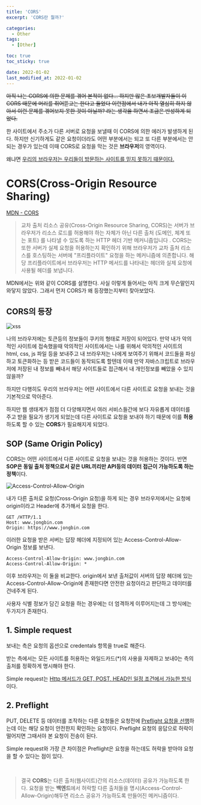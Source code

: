 ```yaml
---
title: 'CORS'
excerpt: 'CORS란 뭘까?'

categories:
  - Other
tags:
  - [Other]

toc: true
toc_sticky: true

date: 2022-01-02
last_modified_at: 2022-01-02
---
```


~~아직 나는 CORS에 의한 문제를 겪어 본적이 없다... 하지만 많은 초보개발자들이 이 CORS 때문에 머리를 쥐어뜯고는 한다고 들었다 이런점에서 내가 아직 열심히 하지 않아서 이런 문제를 겪어보지 못한 것이 아닐까? 라는 생각을 하면서 조금은 반성하게 되었다.~~

한 사이트에서 주소가 다른 서버로 요청을 보낼때 이 CORS에 의한 에러가 발생하게 된다. 하지만 신기하게도 같은 요청이더라도 어떤 부분에서는 되고 또 다른 부분에서는 안되는 경우가 있는데 이때 CORS로 요청을 막는 것은 **브라우저**의 영역이다.

왜냐면 <u>우리의 브라우저는 우리들이 방문하는 사이트를 믿지 못하기 때문이다.</u>

# CORS(Cross-Origin Resource Sharing)

[MDN - CORS](https://developer.mozilla.org/ko/docs/Web/HTTP/CORS)

> 교차 출처 리소스 공유(Cross-Origin Resource Sharing, CORS)는 서버가 브라우저가 리소스 로드를 허용해야 하는 자체가 아닌 다른 출처 (도메인, 체계 또는 포트) 를 나타낼 수 있도록 하는 HTTP 헤더 기반 메커니즘입니다 . CORS는 또한 서버가 실제 요청을 허용하는지 확인하기 위해 브라우저가 교차 출처 리소스를 호스팅하는 서버에 "프리플라이트" 요청을 하는 메커니즘에 의존합니다. 해당 프리플라이트에서 브라우저는 HTTP 메서드를 나타내는 헤더와 실제 요청에 사용될 헤더를 보냅니다.

MDN에서는 위와 같이 CORS를 설명한다. 사실 이렇게 들어서는 아직 크게 무슨말인지 와닿지 않았다. 그래서 먼저 CORS가 왜 등장했는지부터 찾아보았다.

## CORS의 등장

![xss](../../imgs/xss.png)

나의 브라우저에는 토큰등의 정보들이 쿠키의 형태로 저장이 되어있다. 만약 내가 악의적인 사이트에 접속했을때 악의적인 사이트에서는 나를 위해서 악의적인 사이트의 html, css, js 파일 등을 보내주고 내 브라우저는 나에게 보여주기 위해서 코드들을 파싱하고 토큰화하는 등 받은 코드들이 동작되도록 할텐데 이때 만약 자바스크립트로 브라우저에 저장된 내 정보를 빼내서 해당 사이트들로 접근해서 내 개인정보를 빼았을 수 있지 않을까?

하지만 다행히도 우리의 브라우저는 어떤 사이트에서 다른 사이트로 요청을 보내는 것을 기본적으로 막아준다.

하지만 웹 생태계가 점점 더 다양해지면서 여러 서비스들간에 보다 자유롭게 데이터를 주고 받을 필요가 생기게 되었는데 다른 사이트로 요청을 보내야 하기 때문에 이를 **허용**하도록 할 수 있는 **CORS**가 필요해지게 되었다.

## SOP (Same Origin Policy)

CORS는 어떤 사이트에서 다른 사이트로 요청을 보내는 것을 허용하는 것이다. 반면 **SOP은 동일 출처 정책으로서 같은 URL끼리만 API등의 데이터 접근이 가능하도록 하는 정책**이다.

![Access-Control-Allow-Origin](../../imgs/Access-Control-Allow-Origin.png)

내가 다른 출처로 요청(Cross-Origin 요청)을 하게 되는 경우 브라우저에서는 요청에 origin이라고 Header에 추가해서 요청을 한다.

```
GET /HTTP/1.1
Host: www.jongbin.com
Origin: https://www.jongbin.com
```

이러한 요청을 받은 서버는 답장 헤더에 지정되어 있는 Access-Control-Allow-Origin 정보를 보낸다.

```
Access-Control-Allow-Origin: www.jongbin.com
Access-Control-Allow-Origin: *
```

이후 브라우저는 이 둘을 비교한다. origin에서 보낸 출처값이 서버의 답장 헤더에 있는 Access-Control-Allow-Origin에 존재한다면 안전한 요청이라고 판단하고 데이터를 건네주게 된다.

사용자 식별 정보가 담긴 요청을 하는 경우에는 더 엄격하게 이루어지는데 그 방식에는 두가지가 존재한다.

## 1. Simple request

보내는 측은 요청의 옵션으로 credentals 항목을 true로 해준다.

받는 측에서는 모든 사이트를 허용하는 와일드카드(\*)의 사용을 자제하고 보내0는 측의 출처를 정확하게 명시해야 한다.

Simple request는 <u>Http 메서드가 GET, POST, HEAD인 일정 조건에서 가능한 방식</u>이다.

## 2. Preflight

PUT, DELETE 등 데이터를 조작하는 다른 요청들은 요청전에 <u>Preflight 요청을 선행</u>하는데 이는 해당 요청이 안전한지 확인하는 요청이다. Preflight 요청의 응답으로 허락이 떨어지면 그때서야 본 요청이 전송이 된다.

Simple request와 가장 큰 차이점은 Preflight은 요청을 하는데도 허락을 받아야 요청을 할 수 있다는 점이 있다.

<br>

> 결국 **CORS**는 다른 출처(웹사이트)간의 리소스(데이터) 공유가 가능하도록 한다. 요청을 받는 **백엔드**에서 허락할 다른 출처들을 명시(Access-Control-Allow-Origin)해두면 리소스 공유가 가능하도록 만들어진 메커니즘이다.
